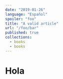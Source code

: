 ```yaml
---
date: "2019-01-26"
language: "Español"
spoiler: "foo"
title: "A valid article"
url: "/foo/bar"
published: true
collections:
  - books
  - books
---
```


# Hola
